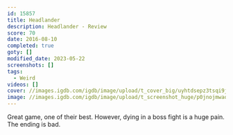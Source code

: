 ```yaml
---
id: 15857
title: Headlander
description: Headlander - Review
score: 70
date: 2016-08-10
completed: true
goty: []
modified_date: 2023-05-22
screenshots: []
tags:
  - Weird
videos: []
cover: //images.igdb.com/igdb/image/upload/t_cover_big/uyhtdsepz3tsqi9j55m5.jpg
image: //images.igdb.com/igdb/image/upload/t_screenshot_huge/p0jnojmwaoak5bpyetrw.jpg
---
```

Great game, one of their best. However, dying in a boss fight is a huge pain. The ending is bad.